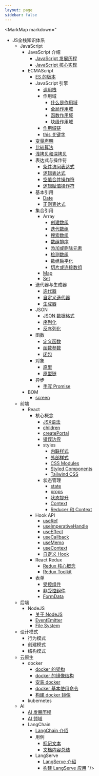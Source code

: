 ```yaml
---
layout: page
sidebar: false
---
```


<script setup>
import MarkMap from './MarkMap.vue';
</script>

<MarkMap markdown="
- JS全栈知识体系
  - JavaScript
      - JavaScript 介绍
        - [JavaScript 发展历程](javascript/introduction/history-of-javascript)
        - [JavaScript 核心实现](javascript/introduction/core-implementation)
      - ECMAScript
        - [ES 的版本](javascript/ecma-script/es-version)
        - JavaScript 引擎
          - [调用栈](javascript/ecma-script/javascript-engine/call-stack)
          - 作用域
            - [什么是作用域](javascript/ecma-script/javascript-engine/scope#什么是作用域)
            - [全局作用域](javascript/ecma-script/javascript-engine/scope#全局作用域)
            - [函数作用域](javascript/ecma-script/javascript-engine/scope#函数作用域)
            - [块级作用域](javascript/ecma-script/javascript-engine/scope#块级作用域)
          - [作用域链](javascript/ecma-script/javascript-engine/scope-chain)
          - [this 关键字](javascript/ecma-script/javascript-engine/this-keyword)
        - [变量声明](javascript/ecma-script/variable-declaration)
        - [比较算法](javascript/ecma-script/comparison-algorithm)
        - [浅拷贝和深拷贝](javascript/ecma-script/shallow-copy-and-deep-copy)
        - 表达式与操作符
          - [条件访问表达式](javascript/ecma-script/expression-and-operator/conditional-access-expression)
          - [逻辑表达式](javascript/ecma-script/expression-and-operator/logical-expression)
          - [空值合并操作符](javascript/ecma-script/expression-and-operator/nullish-coalescing-operator)
          - [逻辑赋值操作符](javascript/ecma-script/expression-and-operator/logical-assignment-operator)
        - 基本引用
          - [Date](javascript/ecma-script/basic-reference/date)
          - [正则表达式](javascript/ecma-script/basic-reference/reg-exp)
        - 集合引用
          - Array
            - [创建数组](javascript/ecma-script/collection-reference/array/create-array)
            - [迭代数组](javascript/ecma-script/collection-reference/array/iterate-array)
            - [搜索数组](javascript/ecma-script/collection-reference/array/search-array)
            - [数组排序](javascript/ecma-script/collection-reference/array/sort-array)
            - [添加或删除元素](javascript/ecma-script/collection-reference/array/add-or-remove-element)
            - [检测数组](javascript/ecma-script/collection-reference/array/detect-array)
            - [数组扁平化](javascript/ecma-script/collection-reference/array/flatten-array)
            - [切片或连接数组](javascript/ecma-script/collection-reference/array/slice-or-concat-array)
          - [Map](javascript/ecma-script/collection-reference/map)
          - [Set](javascript/ecma-script/collection-reference/set)
        - 迭代器与生成器
          - [迭代器](javascript/ecma-script/iterators-and-generators/iterator)
          - [自定义迭代器](javascript/ecma-script/iterators-and-generators/custom-iterator)
          - [生成器](javascript/ecma-script/iterators-and-generators/generator)
        - JSON
          - [JSON 数据格式](javascript/ecma-script/json/json-data-format)
          - [序列化](javascript/ecma-script/json/serialization)
          - [反序列化](javascript/ecma-script/json/deserialization)
        - 函数
          - [定义函数](javascript/ecma-script/function/define-function)
          - [函数参数](javascript/ecma-script/function/function-arguments)
          - [闭包](javascript/ecma-script/function/closure)
        - 对象
          - [原型](javascript/ecma-script/object/prototype)
          - [原型链](javascript/ecma-script/object/prototype-chain)
        - 异步
          - [手写 Promise](javascript/ecma-script/async/write-promise)
      - BOM
        - [screen](javascript/bom/screen)
  - 前端
    - React
      - 核心概念
        - [JSX语法](frontend/react/core-concepts/jsx)
        - [children](frontend/react/core-concepts/children)
        - [createPortal](frontend/react/core-concepts/create-portal)
        - [错误边界](frontend/react/core-concepts/error-boundaries)
        - styles
          - [内联样式](frontend/react/core-concepts/styles/inline-style)
          - [外部样式](frontend/react/core-concepts/styles/external-style)
          - [CSS Modules](frontend/react/core-concepts/styles/css-modules)
          - [Styled Components](frontend/react/core-concepts/styles/styled-components)
          - [Tailwind CSS](frontend/react/core-concepts/styles/tailwind-css)
        - 状态管理
          - [state](frontend/react/core-concepts/state-management/state)
          - [props](frontend/react/core-concepts/state-management/props)
          - [状态提升](frontend/react/core-concepts/state-management/lifting-state-up)
          - [Context](frontend/react/core-concepts/state-management/context)
          - [Reducer 和 Context](frontend/react/core-concepts/state-management/reducer-and-context)
      - Hook API
        - [useRef](frontend/react/hook-api/use-ref)
        - [useImperativeHandle](frontend/react/hook-api/use-imperative-handle)
        - [useEffect](frontend/react/hook-api/use-effect)
        - [useCallback](frontend/react/hook-api/use-callback)
        - [useMemo](frontend/react/hook-api/use-memo)
        - [useContext](frontend/react/hook-api/use-context)
        - [自定义 Hook](frontend/react/hook-api/custom-hook)
      - React Redux
        - [Redux 核心概念](frontend/react/react-redux/redux-core-concept)
        - [Redux Toolkit](frontend/react/react-redux/redux-toolkit)
      - 表单
        - [受控组件](frontend/react/form/controlled)
        - [非受控组件](frontend/react/form/uncontrolled)
        - [FormData](frontend/react/form/form-data)
  - 后端
    - NodeJS
      - [关于 NodeJS](backend/nodejs/about-nodejs)
      - [EventEmitter](backend/nodejs/event-emitter)
      - [File System](backend/nodejs/file-system)
  - 设计模式
    - 行为模式
    - 创建模式
    - 结构模式
  - 云原生
    - docker
      - [docker 的架构](cloud-native/docker/docker-architecture)
      - [docker 的镜像结构](cloud-native/docker/docker-image-structure)
      - [安装 docker](cloud-native/docker/install-docker)
      - [docker 基本使用命令](cloud-native/docker/basic-commands)
      - [构建 docker 镜像](cloud-native/docker/build-docker-image)
    - kubernetes
  - AI
    - [AI 发展历程](ai/history-of-ai)
    - [AI 领域](ai/ai-field)
    - LangChain
      - [LangChain 介绍](ai/lang-chain/introduction)
      - 用例
        - [标记文本](ai/lang-chain/use-case/tagging)
        - [文档内容总结](ai/lang-chain/use-case/summarization)
      - LangServe
        - [LangServe 介绍](ai/lang-chain/lang-serve/introduction)
        - [构建 LangServe 应用](ai/lang-chain/lang-serve/build-application)
"/>
